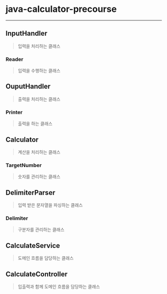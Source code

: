# java-calculator-precourse
___

## InputHandler
> 입력을 처리하는 클래스
### Reader
> 입력을 수행하는 클래스


## OuputHandler
> 출력을 처리하는 클래스
### Printer
> 출력을 하는 클래스


## Calculator
> 계산을 처리하는 클래스
### TargetNumber
> 숫자를 관리하는 클래스


## DelimiterParser
> 입력 받은 문자열을 파싱하는 클래스
### Delimiter
> 구분자를 관리하는 클래스


## CalculateService
> 도메인 흐름을 담당하는 클래스
 

## CalculateController
> 입출력과 함께 도메인 흐름을 담당하는 클래스
